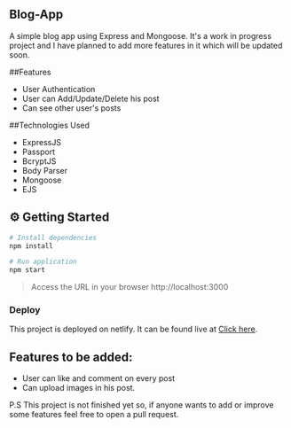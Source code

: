 ## Blog-App
A simple blog app using Express and Mongoose. It's a work in progress project and I have planned to add more features in it which will be updated soon.

##Features
- User Authentication
- User can Add/Update/Delete his post
- Can see other user's posts

##Technologies Used
- ExpressJS
- Passport
- BcryptJS
- Body Parser
- Mongoose
- EJS

## :gear: Getting Started

```Bash
# Install dependencies
npm install

# Run application
npm start
```

> Access the URL in your browser http://localhost:3000


### Deploy

This project is deployed on netlify. It can be found live at [Click here](https://arcane-mountain-58460.herokuapp.com/).


## Features to be added:
- User can like and comment on every post
- Can upload images in his post.

P.S This project is not finished yet so, if anyone wants to add or improve some features feel free to open a pull request.



